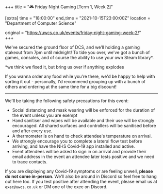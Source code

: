 +++
title = "🎮 Friday Night Gaming [Term 1, Week 2]"

[extra]
time = "18:00:00"
end_time = "2021-10-15T23:00:00Z"
location = "Department of Computer Science"

original = "https://uwcs.co.uk/events/friday-night-gaming-week-2/"    
+++

We've secured the ground floor of DCS, and we'll holding a gaming stakeout from 7pm until midnight\! To tide you over, we've got a bunch of games, consoles, and of course the ability to use your own Steam library\*.

\*we think we fixed it, but bring us over if anything explodes

If you wanna order any food while you're there, we'd be happy to help with sorting it out - personally, I'd recommend grouping up with a bunch of others and ordering at the same time for a big discount\!



***

We'll be taking the following safety precautions for this event:

  - Social distancing and mask wearing will be enforced for the duration of the event unless you are exempt
  - Hand sanitiser and wipes will be available and their use will be strongly encouraged. All shared surfaces and controllers will be sanitised before and after every use.
  - A thermometer is on hand to check attendee's temperature on arrival.
  - We strongly encourage you to complete a lateral flow test before arriving, and have the NHS Covid-19 app installed and active.
  - Event attendees will be asked to sign in on arrival and provide their email address in the event an attendee later tests positive and we need to trace contacts.

If you are displaying any Covid-19 symptoms or are feeling unwell, **please do not come in-person**. We'll also be around in Discord so feel free to hang out here too. If you test positive after attending the event, please email us at `exec@uwcs.co.uk` or DM one of the exec on Discord.

